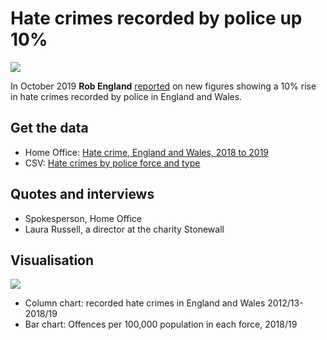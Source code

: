 # Hate crimes recorded by police up 10%

![](https://ichef.bbci.co.uk/news/624/cpsprodpb/DF10/production/_109240175_hatecrimetimeseries-nc.png)

In October 2019 **Rob England** [reported](https://www.bbc.co.uk/news/uk-50054915) on new figures showing a 10% rise in hate crimes recorded by police in England and Wales.

## Get the data

* Home Office: [Hate crime, England and Wales, 2018 to 2019](https://www.gov.uk/government/statistics/hate-crime-england-and-wales-2018-to-2019)
* CSV: [Hate crimes by police force and type](https://github.com/BBC-Data-Unit/hatecrime-2019/blob/master/Hate%20crime.csv)

## Quotes and interviews

* Spokesperson, Home Office
* Laura Russell, a director at the charity Stonewall

## Visualisation

![](https://ichef.bbci.co.uk/news/624/cpsprodpb/9154/production/_109240273_hc2-nc.png)

* Column chart: recorded hate crimes in England and Wales 2012/13-2018/19
* Bar chart: Offences per 100,000 population in each force, 2018/19
